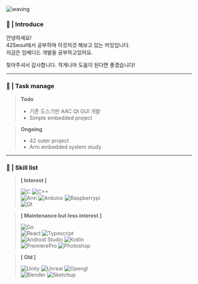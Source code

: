 ![waving](https://capsule-render.vercel.app/api?type=waving&height=200&text=Muing's%20Github&fontAlign=32&fontAlignY=40&color=gradient)

### :see_no_evil: | Introduce

안녕하세요!<br/>
42Seoul에서 공부하며 이것저것 해보고 있는 머잉입니다.<br/>
지금은 임베디드 개발을 공부하고있어요.

찾아주셔서 감사합니다.
작게나마 도움이 된다면 좋겠습니다!

---

### :memo: | Task manage

>**Todo**
>- 기존 도스기반 AAC Qt GUI 개발
>- Simple embedded project

>**Ongoing**
>- 42 outer project
>- Arm embedded system study

---

### :wrench: | Skill list

>**[ Interest ]**
>
><img alt="C" src ="https://img.shields.io/badge/C-A8B9CC.svg?&style=for-the-badge&logo=C&logoColor=white"/> <img alt="C++" src ="https://img.shields.io/badge/C++-00599C.svg?&style=for-the-badge&logo=C%2b%2b&logoColor=white"/>  
><img alt="Arm" src ="https://img.shields.io/badge/Arm-0091BD.svg?&style=for-the-badge&logo=Arm&logoColor=white"/> <img alt="Arduino" src ="https://img.shields.io/badge/Arduino-00979D.svg?&style=for-the-badge&logo=Arduino&logoColor=white"/> <img alt="Raspberrypi" src ="https://img.shields.io/badge/Raspberrypi-A22846.svg?&style=for-the-badge&logo=Raspberrypi&logoColor=white"/>  
><img alt="Qt" src ="https://img.shields.io/badge/Qt-41CD52.svg?&style=for-the-badge&logo=Qt&logoColor=white"/>  


>**[ Maintenance but less interest ]**
>
><img alt="Go" src ="https://img.shields.io/badge/Go-00ADD8.svg?&style=for-the-badge&logo=Go&logoColor=white"/><br/>
><img alt="React" src ="https://img.shields.io/badge/React-61DAFB.svg?&style=for-the-badge&logo=React&logoColor=white"/> <img alt="Typescript" src ="https://img.shields.io/badge/Typescript-3178C6.svg?&style=for-the-badge&logo=Typescript&logoColor=white"/><br/>
><img alt="Android Studio" src ="https://img.shields.io/badge/AndroidStudio-3DDC84.svg?&style=for-the-badge&logo=AndroidStudio&logoColor=white"/> <img alt="Kotlin" src ="https://img.shields.io/badge/Kotlin-7F52FF.svg?&style=for-the-badge&logo=Kotlin&logoColor=white"/><br/>
><img alt="PremierePro" src ="https://img.shields.io/badge/Adobe_Premiere_Pro-31A8FF.svg?&style=for-the-badge&logo=AdobePremierePro&logoColor=white"/> <img alt="Photoshop" src ="https://img.shields.io/badge/Adobe_Photoshop-31A8FF.svg?&style=for-the-badge&logo=AdobePhotoshop&logoColor=white"/><br/>


>**[ Old ]**
>
><img alt="Unity" src ="https://img.shields.io/badge/Unity-FFFFFF.svg?&style=for-the-badge&logo=Unity&logoColor=black"/> <img alt="Unreal" src ="https://img.shields.io/badge/Unreal-0E1128.svg?&style=for-the-badge&logo=UnrealEngine&logoColor=white"/> <img alt="Opengl" src ="https://img.shields.io/badge/OpenGL-5586A4.svg?&style=for-the-badge&logo=Opengl&logoColor=white"/>  
><img alt="Blender" src ="https://img.shields.io/badge/Blender-F5792A.svg?&style=for-the-badge&logo=Blender&logoColor=white"/> <img alt="Sketchup" src ="https://img.shields.io/badge/Sketchup-005F9E.svg?&style=for-the-badge&logo=Sketchup&logoColor=white"/>